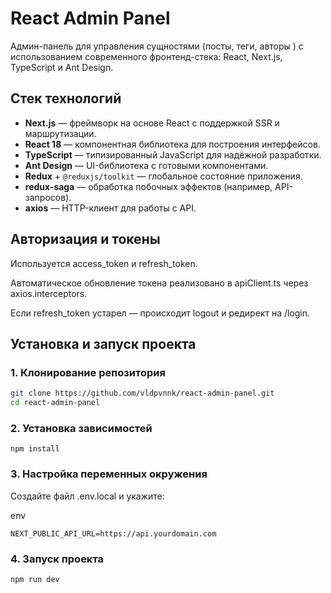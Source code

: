 # React Admin Panel

Админ-панель для управления сущностями (посты, теги, авторы ) с использованием современного фронтенд-стека: React, Next.js, TypeScript и Ant Design.

## Стек технологий

- **Next.js** — фреймворк на основе React с поддержкой SSR и маршрутизации.
- **React 18** — компонентная библиотека для построения интерфейсов.
- **TypeScript** — типизированный JavaScript для надёжной разработки.
- **Ant Design** — UI-библиотека с готовыми компонентами.
- **Redux** + `@reduxjs/toolkit` — глобальное состояние приложения.
- **redux-saga** — обработка побочных эффектов (например, API-запросов).
- **axios** — HTTP-клиент для работы с API.

## Авторизация и токены
Используется access_token и refresh_token.

Автоматическое обновление токена реализовано в apiClient.ts через axios.interceptors.

Если refresh_token устарел — происходит logout и редирект на /login.
## Установка и запуск проекта

### 1. Клонирование репозитория

```bash
git clone https://github.com/vldpvnnk/react-admin-panel.git
cd react-admin-panel
```

### 2. Установка зависимостей
```
npm install
```

### 3. Настройка переменных окружения
Создайте файл .env.local и укажите:

env
```
NEXT_PUBLIC_API_URL=https://api.yourdomain.com
```
### 4. Запуск проекта
```
npm run dev
```